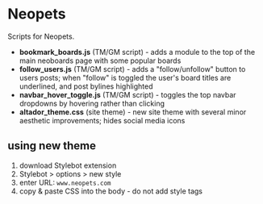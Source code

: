 # Neopets
Scripts for Neopets.

* **bookmark_boards.js** (TM/GM script) - adds a module to the top of the main neoboards page with some popular boards
* **follow_users.js** (TM/GM script) - adds a "follow/unfollow" button to users posts; when "follow" is toggled the user's board titles are underlined, and post bylines highlighted
* **navbar_hover_toggle.js** (TM/GM script) - toggles the top navbar dropdowns by hovering rather than clicking
* **altador_theme.css** (site theme) - new site theme with several minor aesthetic improvements; hides social media icons

## using new theme
1. download Stylebot extension
2. Stylebot > options > new style
3. enter URL: `www.neopets.com`
4. copy & paste CSS into the body - do not add style tags
